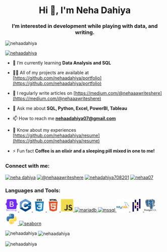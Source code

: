<h1 align="center">Hi 👋, I'm Neha Dahiya</h1>
<h3 align="center">I’m interested in development while playing with data, and writing.</h3>

<p align="left"> <img src="https://komarev.com/ghpvc/?username=nehaadahiya&label=Profile%20views&color=0e75b6&style=flat" alt="nehaadahiya" /> </p>

<p align="left"> <a href="https://github.com/ryo-ma/github-profile-trophy"><img src="https://github-profile-trophy.vercel.app/?username=nehaadahiya" alt="nehaadahiya" /></a> </p>

- 🌱 I’m currently learning **Data Analysis and SQL**

- 👨‍💻 All of my projects are available at [https://github.com/nehaadahiya/portfolio](https://github.com/nehaadahiya/portfolio)

- 📝 I regularly write articles on [https://medium.com/@nehaaawriteshere](https://medium.com/@nehaaawriteshere)

- 💬 Ask me about **SQL, Python, Excel, PowerBI, Tableau**

- 📫 How to reach me **nehaadahiya07@gmail.com**

- 📄 Know about my experiences [https://github.com/nehaadahiya/resume](https://github.com/nehaadahiya/resume)

- ⚡ Fun fact **Coffee is an elixir and a sleeping pill mixed in one to me!**

<h3 align="left">Connect with me:</h3>
<p align="left">
<a href="https://linkedin.com/in/nehaadahiya" target="blank"><img align="center" src="https://raw.githubusercontent.com/rahuldkjain/github-profile-readme-generator/master/src/images/icons/Social/linked-in-alt.svg" alt="neha dahiya" height="30" width="40" /></a>
<a href="https://medium.com/@nehaaawriteshere" target="blank"><img align="center" src="https://raw.githubusercontent.com/rahuldkjain/github-profile-readme-generator/master/src/images/icons/Social/medium.svg" alt="@nehaaawriteshere" height="30" width="40" /></a>
<a href="https://www.hackerrank.com/nehadahiya708201" target="blank"><img align="center" src="https://raw.githubusercontent.com/rahuldkjain/github-profile-readme-generator/master/src/images/icons/Social/hackerrank.svg" alt="nehadahiya708201" height="30" width="40" /></a>
<a href="https://www.leetcode.com/nehaa07" target="blank"><img align="center" src="https://raw.githubusercontent.com/rahuldkjain/github-profile-readme-generator/master/src/images/icons/Social/leet-code.svg" alt="nehaa07" height="30" width="40" /></a>
</p>

<h3 align="left">Languages and Tools:</h3>
<p align="left"> <a href="https://getbootstrap.com" target="_blank" rel="noreferrer"> <img src="https://raw.githubusercontent.com/devicons/devicon/master/icons/bootstrap/bootstrap-plain-wordmark.svg" alt="bootstrap" width="40" height="40"/> </a> <a href="https://www.w3schools.com/cpp/" target="_blank" rel="noreferrer"> <img src="https://raw.githubusercontent.com/devicons/devicon/master/icons/cplusplus/cplusplus-original.svg" alt="cplusplus" width="40" height="40"/> </a> <a href="https://www.w3schools.com/css/" target="_blank" rel="noreferrer"> <img src="https://raw.githubusercontent.com/devicons/devicon/master/icons/css3/css3-original-wordmark.svg" alt="css3" width="40" height="40"/> </a> <a href="https://www.w3.org/html/" target="_blank" rel="noreferrer"> <img src="https://raw.githubusercontent.com/devicons/devicon/master/icons/html5/html5-original-wordmark.svg" alt="html5" width="40" height="40"/> </a> <a href="https://developer.mozilla.org/en-US/docs/Web/JavaScript" target="_blank" rel="noreferrer"> <img src="https://raw.githubusercontent.com/devicons/devicon/master/icons/javascript/javascript-original.svg" alt="javascript" width="40" height="40"/> </a> <a href="https://mariadb.org/" target="_blank" rel="noreferrer"> <img src="https://www.vectorlogo.zone/logos/mariadb/mariadb-icon.svg" alt="mariadb" width="40" height="40"/> </a> <a href="https://www.microsoft.com/en-us/sql-server" target="_blank" rel="noreferrer"> <img src="https://www.svgrepo.com/show/303229/microsoft-sql-server-logo.svg" alt="mssql" width="40" height="40"/> </a> <a href="https://www.mysql.com/" target="_blank" rel="noreferrer"> <img src="https://raw.githubusercontent.com/devicons/devicon/master/icons/mysql/mysql-original-wordmark.svg" alt="mysql" width="40" height="40"/> </a> <a href="https://pandas.pydata.org/" target="_blank" rel="noreferrer"> <img src="https://raw.githubusercontent.com/devicons/devicon/2ae2a900d2f041da66e950e4d48052658d850630/icons/pandas/pandas-original.svg" alt="pandas" width="40" height="40"/> </a> <a href="https://www.postgresql.org" target="_blank" rel="noreferrer"> <img src="https://raw.githubusercontent.com/devicons/devicon/master/icons/postgresql/postgresql-original-wordmark.svg" alt="postgresql" width="40" height="40"/> </a> <a href="https://www.python.org" target="_blank" rel="noreferrer"> <img src="https://raw.githubusercontent.com/devicons/devicon/master/icons/python/python-original.svg" alt="python" width="40" height="40"/> </a> <a href="https://seaborn.pydata.org/" target="_blank" rel="noreferrer"> <img src="https://seaborn.pydata.org/_images/logo-mark-lightbg.svg" alt="seaborn" width="40" height="40"/> </a> </p>

<p><img align="left" src="https://github-readme-stats.vercel.app/api/top-langs?username=nehaadahiya&show_icons=true&locale=en&layout=compact" alt="nehaadahiya" /></p>

<p>&nbsp;<img align="center" src="https://github-readme-stats.vercel.app/api?username=nehaadahiya&show_icons=true&locale=en" alt="nehaadahiya" /></p>

<p><img align="center" src="https://github-readme-streak-stats.herokuapp.com/?user=nehaadahiya&" alt="nehaadahiya" /></p>

